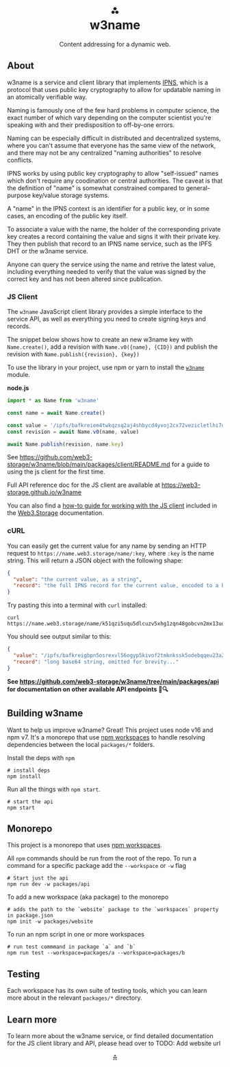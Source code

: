 <h1 align="center">⁂<br/>w3name</h1>
<p align="center">Content addressing for a dynamic web.</p>

## About

w3name is a service and client library that implements [IPNS](https://docs.ipfs.io/concepts/ipns/), which is a protocol that uses public key cryptography to allow for updatable naming in an atomically verifiable way. 

Naming is famously one of the few hard problems in computer science, the exact number of which vary depending on the computer scientist you're speaking with and their predisposition to off-by-one errors.

Naming can be especially difficult in distributed and decentralized systems, where you can't assume that everyone has the same view of the network, and there may not be any centralized "naming authorities" to resolve conflicts.

IPNS works by using public key cryptography to allow "self-issued" names which don't require any coodination or central authorities. The caveat is that the definition of "name" is somewhat constrained compared to general-purpose key/value storage systems. 

A "name" in the IPNS context is an identifier for a public key, or in some cases, an encoding of the public key itself. 

To associate a value with the name, the holder of the corresponding private key creates a record containing the value and signs it with their private key. They then publish that record to an IPNS name service, such as the IPFS DHT or the w3name service.

Anyone can query the service using the name and retrive the latest value, including everything needed to verify that the value was signed by the correct key and has not been altered since publication.

<!-- TODO: include website readme once it has some content -->

### JS Client

The `w3name` JavaScript client library provides a simple interface to the service API, as well as everything you need to create signing keys and records.

The snippet below shows how to create an new w3name key with `Name.create()`, add a revision with `Name.v0({name}, {CID})` and publish the revision with `Name.publish({revision}, {key})`

To use the library in your project, use npm or yarn to install the [`w3name`](https://www.npmjs.com/package/w3name) module.

**node.js**
```js
import * as Name from 'w3name'

const name = await Name.create()

const value = '/ipfs/bafkreiem4twkqzsq2aj4shbycd4yvoj2cx72vezicletlhi7dijjciqpui'
const revision = await Name.v0(name, value)

await Name.publish(revision, name.key)
```

See https://github.com/web3-storage/w3name/blob/main/packages/client/README.md for a guide to using the js client for the first time.

Full API reference doc for the JS client are available at https://web3-storage.github.io/w3name

You can also find a [how-to guide for working with the JS client](https://web3.storage/docs/how-tos/w3name/) included in the [Web3.Storage](https://web3.storage) documentation.

### cURL

You can easily get the current value for any name by sending an HTTP request to `https://name.web3.storage/name/:key`, where `:key` is the name string. This will return a JSON object with the following shape:

```json
{
  "value": "the current value, as a string",
  "record": "the full IPNS record for the current value, encoded to a binary form and base64pad encoded"
}
```

Try pasting this into a terminal with `curl` installed:

```shell
curl https://name.web3.storage/name/k51qzi5uqu5dlcuzv5xhg1zqn48gobcvn2mx13uoig7zfj8rz6zvqdxsugka9z
```

You should see output similar to this:

```json
{
  "value": "/ipfs/bafkreigbpn5osrexvl56ogyp5kivof2tmknkssk5odebqqeu23a22bcntu",
  "record": "long base64 string, omitted for brevity..."
}
```

**See https://github.com/web3-storage/w3name/tree/main/packages/api for documentation on other available API endpoints 📖🔍**

<!-- TODO: add link to swagger api docs once published -->

## Building w3name

Want to help us improve w3name? Great! This project uses node v16 and npm v7. It's a monorepo that use [npm workspaces](https://docs.npmjs.com/cli/v7/using-npm/workspaces) to handle resolving dependencies between the local `packages/*` folders.

Install the deps with `npm`

```console
# install deps
npm install
```

Run all the things with `npm start`.

```console
# start the api
npm start
```

## Monorepo

This project is a monorepo that uses [npm workspaces](https://docs.npmjs.com/cli/v7/using-npm/workspaces).

All `npm` commands should be run from the root of the repo. To run a command for a specific package add the `--workspace` or `-w` flag

```console
# Start just the api
npm run dev -w packages/api
```

To add a new workspace (aka package) to the monorepo

```console
# adds the path to the `website` package to the `workspaces` property in package.json
npm init -w packages/website
```

To run an npm script in one or more workspaces

```console
# run test commmand in package `a` and `b`
npm run test --workspace=packages/a --workspace=packages/b
```

## Testing

Each workspace has its own suite of testing tools, which you can learn more about in the relevant `packages/*` directory.

## Learn more

To learn more about the w3name service, or find detailed documentation for the JS client library and API, please head over to TODO: Add website url


<p align="center">
  <a href="">⁂</a>
</p>
